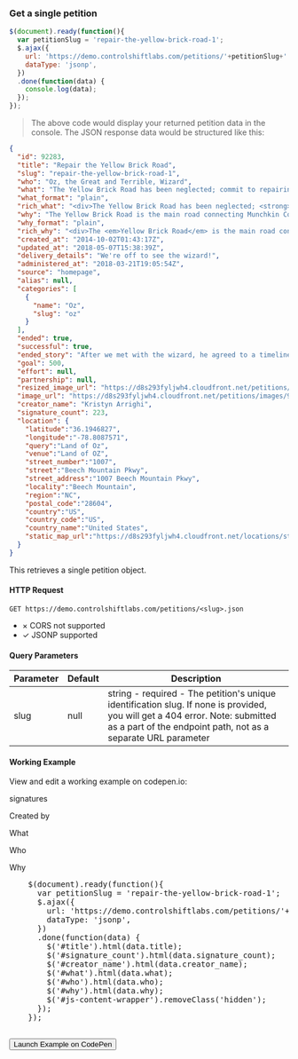 ### Get a single petition

```js
$(document).ready(function(){
  var petitionSlug = 'repair-the-yellow-brick-road-1';
  $.ajax({
    url: 'https://demo.controlshiftlabs.com/petitions/'+petitionSlug+'.json',
    dataType: 'jsonp',
  })
  .done(function(data) {
    console.log(data);
  });
});
```

> The above code would display your returned petition data in the console.  The JSON response data would be structured like this:

```json
{
  "id": 92283,
  "title": "Repair the Yellow Brick Road",
  "slug": "repair-the-yellow-brick-road-1",
  "who": "Oz, the Great and Terrible, Wizard",
  "what": "The Yellow Brick Road has been neglected; commit to repairing the damaged sections of the road in the next year!",
  "what_format": "plain",
  "rich_what": "<div>The Yellow Brick Road has been neglected; <strong>commit to repairing the damaged sections of the road in the next year!</strong></div>",
  "why": "The Yellow Brick Road is the main road connecting Munchkin Country to the Emerald City and in its current state it's impassable.",
  "why_format": "plain",
  "rich_why": "<div>The <em>Yellow Brick Road</em> is the main road connecting Munchkin Country to the Emerald City and in its current state it's impassable.</div>",
  "created_at": "2014-10-02T01:43:17Z",
  "updated_at": "2018-05-07T15:38:39Z",
  "delivery_details": "We're off to see the wizard!",
  "administered_at": "2018-03-21T19:05:54Z",
  "source": "homepage",
  "alias": null,
  "categories": [
    {
      "name": "Oz",
      "slug": "oz"
    }
  ],
  "ended": true,
  "successful": true,
  "ended_story": "After we met with the wizard, he agreed to a timeline for repairing the road!",
  "goal": 500,
  "effort": null,
  "partnership": null,
  "resized_image_url": "https://d8s293fyljwh4.cloudfront.net/petitions/images/92283/hero/2016-06-20-1466458252-1098096-ywllowbrickroad.jpg?1473884741",
  "image_url": "https://d8s293fyljwh4.cloudfront.net/petitions/images/92283/original/2016-06-20-1466458252-1098096-ywllowbrickroad.jpg?1473884741",
  "creator_name": "Kristyn Arrighi",
  "signature_count": 223,
  "location": {
    "latitude":"36.1946827",
    "longitude":"-78.8087571",
    "query":"Land of Oz",
    "venue":"Land of OZ",
    "street_number":"1007",
    "street":"Beech Mountain Pkwy",
    "street_address":"1007 Beech Mountain Pkwy",
    "locality":"Beech Mountain",
    "region":"NC",
    "postal_code":"28604",
    "country":"US",
    "country_code":"US",
    "country_name":"United States",
    "static_map_url":"https://d8s293fyljwh4.cloudfront.net/locations/static_maps/27575/27575-static-map.png?1532035340"
  }
}
```

This retrieves a single petition object.

#### HTTP Request

`GET https://demo.controlshiftlabs.com/petitions/<slug>.json`

- &times; CORS not supported
- &check; JSONP supported

#### Query Parameters

Parameter | Default | Description
--------- | ------- | -----------
slug | null | string - required - The petition's unique identification slug. If none is provided, you will get a 404 error. Note: submitted as a part of the endpoint path, not as a separate URL parameter

#### Working Example

View and edit a working example on codepen.io:

<div class="js-codepen-data hidden" data-title="ControlShift Labs: Single Petition Example">
  <div class="codepen-html">
    <div id="js-content-wrapper" class="hidden">
      <span><span id="signature_count"></span> signatures</span>
      <p>Created by <span id="creator_name"></span></p>
      What
      <p id="what"></p>
      Who
      <p id="who"></p>
      Why
      <p id="why"></p>
    </div>
  </div>
  <pre class="codepen-js">
    $(document).ready(function(){
      var petitionSlug = 'repair-the-yellow-brick-road-1';
      $.ajax({
        url: 'https://demo.controlshiftlabs.com/petitions/'+petitionSlug+'.json',
        dataType: 'jsonp',
      })
      .done(function(data) {
        $('#title').html(data.title);
        $('#signature_count').html(data.signature_count);
        $('#creator_name').html(data.creator_name);
        $('#what').html(data.what);
        $('#who').html(data.who);
        $('#why').html(data.why);
        $('#js-content-wrapper').removeClass('hidden');
      });
    });
  </pre>
</div>

<form action="https://codepen.io/pen/define" method="POST" target="_blank" class="hidden">
  <input type="hidden" name="data" class="js-data" value="">
  <input type="submit" value="Launch Example on CodePen">
</form>
<div>
</div>
